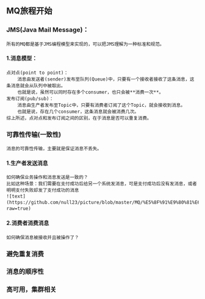 ## MQ旅程开始
### JMS(Java Mail Message)：
	所有的MQ都是基于JMS编程模型来实现的，可以把JMS理解为一种标准和规范。
#### 1.消息模型：
	点对点(point to point)：
		消息由发送者(sender)发布至队列(Queue)中，只要有一个接收者接收了这条消息，这条消息就会从队列中被取出。
		也就是说，虽然可以同时存在多个consumer，也只会被**消费一次**。
	发布订阅(pub/sub)：
		消息由生产者发布至Topic中，只要有消费者订阅了这个Topic，就会接收到消息。
		也就是说，存在几个consumer，这条消息就会被消费几次。
	综上所述，点对点和发布订阅之间的区别，在于消息是否可以重复消费。

### 可靠性传输(一致性)
	消息的可靠性传输，主要就是保证消息不丢失。

#### 1.生产者发送消息
	如何确保业务操作和消息发送是一致的？
	比如这种场景：我们需要在支付成功后给另一个系统发消息，可是支付成功后没有发消息，或者明明支付失败却发了支付成功的消息
	![text](https://github.com/null23/picture/blob/master/MQ/%E5%8F%91%E9%80%81%E6%B6%88%E6%81%AF%E7%9A%84%E4%B8%80%E8%87%B4%E6%80%A7.png?raw=true)

#### 2.消费者消费消息
	如何确保消息被接收并且被操作了？

### 避免重复消费

### 消息的顺序性

### 高可用，集群相关